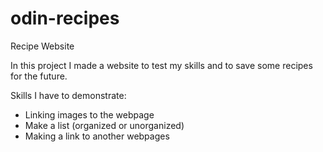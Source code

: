 # odin-recipes
Recipe Website

In this project I made a website to test my skills and to save some recipes for the future.

Skills I have to demonstrate:
 - Linking images to the webpage
 - Make a list (organized or unorganized)
 - Making a link to another webpages
